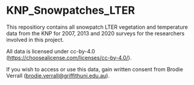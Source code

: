 # KNP_Snowpatches_LTER

This repositiory contains all snowpatch LTER vegetation and temperature data from the KNP for 2007, 2013 and 2020 surveys for the researchers involved in this project.

All data is licensed under cc-by-4.0 (https://choosealicense.com/licenses/cc-by-4.0/).

If you wish to access or use this data, gain written consent from Brodie Verrall (brodie.verrall@griffithuni.edu.au).
